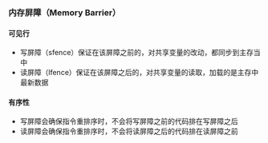 ### 内存屏障（Memory Barrier）
#### 可见行
* 写屏障（sfence）保证在该屏障之前的，对共享变量的改动，都同步到主存当中
* 读屏障（lfence）保证在该屏障之后的，对共享变量的读取，加载的是主存中最新数据

#### 有序性
* 写屏障会确保指令重排序时，不会将写屏障之前的代码排在写屏障之后
* 读屏障会确保指令重排序时，不会将读屏障之后的代码排在读屏障之前